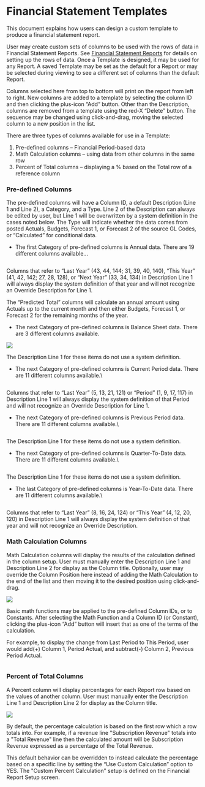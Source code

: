 # Financial Statement Templates

This document explains how users can design a custom template to produce a financial statement report.

User may create custom sets of columns to be used with the rows of data in Financial Statement Reports. See [Financial Statement Reports](./#financial-statement-report-setup) for details on setting up the rows of data. Once a Template is designed, it may be used for any Report. A saved Template may be set as the default for a Report or may be selected during viewing to see a different set of columns than the default Report.

Columns selected here from top to bottom will print on the report from left to right. New columns are added to a template by selecting the column ID and then clicking the plus-icon “Add” button. Other than the Description, columns are removed from a template using the red-X “Delete” button. The sequence may be changed using click-and-drag, moving the selected column to a new position in the list.

There are three types of columns available for use in a Template:

1. Pre-defined columns – Financial Period-based data
2. Math Calculation columns – using data from other columns in the same row
3. Percent of Total columns – displaying a % based on the Total row of a reference column

### Pre-defined Columns <a href="#_toc24524620" id="_toc24524620"></a>

The pre-defined columns will have a Column ID, a default Description (Line 1 and Line 2), a Category, and a Type. Line 2 of the Description can always be edited by user, but Line 1 will be overwritten by a system definition in the cases noted below. The Type will indicate whether the data comes from posted Actuals, Budgets, Forecast 1, or Forecast 2 of the source GL Codes, or “Calculated” for conditional data.

* The first Category of pre-defined columns is Annual data. There are 19 different columns available...

<div data-full-width="true">

<figure><img src="../../../../.gitbook/assets/image (985).png" alt=""><figcaption></figcaption></figure>

</div>

Columns that refer to “Last Year” (43, 44, 144; 31, 39, 40, 140), “This Year” (41, 42, 142; 27, 28, 128), or “Next Year” (33, 34, 134) in Description Line 1 will always display the system definition of that year and will not recognize an Override Description for Line 1.

The “Predicted Total” columns will calculate an annual amount using Actuals up to the current month and then either Budgets, Forecast 1, or Forecast 2 for the remaining months of the year.

* The next Category of pre-defined columns is Balance Sheet data. There are 3 different columns available.

![](<../../../../.gitbook/assets/2 (35).png>)

The Description Line 1 for these items do not use a system definition.

*   The next Category of pre-defined columns is Current Period data. There are 11 different columns available.\\

    <figure><img src="../../../../.gitbook/assets/image (510).png" alt=""><figcaption></figcaption></figure>

Columns that refer to “Last Year” (5, 13, 21, 121) or “Period” (1, 9, 17, 117) in Description Line 1 will always display the system definition of that Period and will not recognize an Override Description for Line 1.

*   The next Category of pre-defined columns is Previous Period data. There are 11 different columns available.\\

    <figure><img src="../../../../.gitbook/assets/image (1283).png" alt=""><figcaption></figcaption></figure>

The Description Line 1 for these items do not use a system definition.

*   The next Category of pre-defined columns is Quarter-To-Date data. There are 11 different columns available.\\

    <figure><img src="../../../../.gitbook/assets/image (1141).png" alt=""><figcaption></figcaption></figure>

The Description Line 1 for these items do not use a system definition.

*   The last Category of pre-defined columns is Year-To-Date data. There are 11 different columns available.\\

    <figure><img src="../../../../.gitbook/assets/image (1143).png" alt=""><figcaption></figcaption></figure>

Columns that refer to “Last Year” (8, 16, 24, 124) or “This Year” (4, 12, 20, 120) in Description Line 1 will always display the system definition of that year and will not recognize an Override Description.

### Math Calculation Columns <a href="#_toc24524621" id="_toc24524621"></a>

Math Calculation columns will display the results of the calculation defined in the column setup. User must manually enter the Description Line 1 and Description Line 2 for display as the Column title. Optionally, user may override the Column Position here instead of adding the Math Calculation to the end of the list and then moving it to the desired position using click-and-drag.

![](<../../../../.gitbook/assets/7 (14).png>)

Basic math functions may be applied to the pre-defined Column IDs, or to Constants. After selecting the Math Function and a Column ID (or Constant), clicking the plus-icon “Add” button will insert that as one of the terms of the calculation.

For example, to display the change from Last Period to This Period, user would add(+) Column 1, Period Actual, and subtract(-) Column 2, Previous Period Actual.

<figure><img src="../../../../.gitbook/assets/image (350).png" alt=""><figcaption></figcaption></figure>

### Percent of Total Columns <a href="#_toc24524622" id="_toc24524622"></a>

A Percent column will display percentages for each Report row based on the values of another column. User must manually enter the Description Line 1 and Description Line 2 for display as the Column title.

![](<../../../../.gitbook/assets/8 (39).png>)

By default, the percentage calculation is based on the first row which a row totals into. For example, if a revenue line "Subscription Revenue" totals into a "Total Revenue" line then the calculated amount will be Subscription Revenue expressed as a percentage of the Total Revenue.

This default behavior can be overridden to instead calculate the percentage based on a specific line by setting the “Use Custom Calculation” option to YES. The "Custom Percent Calculation" setup is defined on the Financial Report Setup screen.
